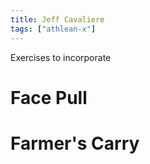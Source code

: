 ```yaml
---
title: Jeff Cavaliere
tags: ["athlean-x"]
---
```

Exercises to incorporate

# Face Pull

# Farmer's Carry
